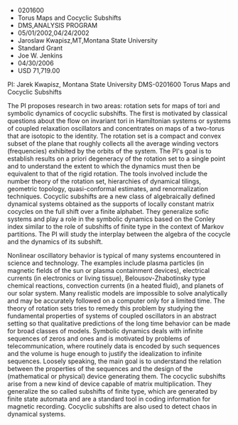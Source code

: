 
* 0201600
* Torus Maps and Cocyclic Subshifts
* DMS,ANALYSIS PROGRAM
* 05/01/2002,04/24/2002
* Jaroslaw Kwapisz,MT,Montana State University
* Standard Grant
* Joe W. Jenkins
* 04/30/2006
* USD 71,719.00

PI: Jarek Kwapisz, Montana State University DMS-0201600 Torus Maps and Cocyclic
Subshifts

The PI proposes research in two areas: rotation sets for maps of tori and
symbolic dynamics of cocyclic subshifts. The first is motivated by classical
questions about the flow on invariant tori in Hamiltonian systems or systems of
coupled relaxation oscillators and concentrates on maps of a two-torus that are
isotopic to the identity. The rotation set is a compact and convex subset of the
plane that roughly collects all the average winding vectors (frequencies)
exhibited by the orbits of the system. The PI's goal is to establish results on
a priori degeneracy of the rotation set to a single point and to understand the
extent to which the dynamics must then be equivalent to that of the rigid
rotation. The tools involved include the number theory of the rotation set,
hierarchies of dynamical tilings, geometric topology, quasi-conformal estimates,
and renormalization techniques. Cocyclic subshifts are a new class of
algebraically defined dynamical systems obtained as the supports of locally
constant matrix cocycles on the full shift over a finite alphabet. They
generalize sofic systems and play a role in the symbolic dynamics based on the
Conley index similar to the role of subshifts of finite type in the context of
Markov partitions. The PI will study the interplay between the algebra of the
cocycle and the dynamics of its subshift.

Nonlinear oscillatory behavior is typical of many systems encountered in
science and technology. The examples include plasma particles (in magnetic
fields of the sun or plasma containment devices), electrical currents (in
electronics or living tissue), Belousov-Zhabotinsky type chemical reactions,
convection currents (in a heated fluid), and planets of our solar system. Many
realistic models are impossible to solve analytically and may be accurately
followed on a computer only for a limited time. The theory of rotation sets
tries to remedy this problem by studying the fundamental properties of systems
of coupled oscillators in an abstract setting so that qualitative predictions of
the long time behavior can be made for broad classes of models. Symbolic
dynamics deals with infinite sequences of zeros and ones and is motivated by
problems of telecommunication, where routinely data is encoded by such sequences
and the volume is huge enough to justify the idealization to infinite sequences.
Loosely speaking, the main goal is to understand the relation between the
properties of the sequences and the design of the (mathematical or physical)
device generating them. The cocyclic subshifts arise from a new kind of device
capable of matrix multiplication. They generalize the so called subshifts of
finite type, which are generated by finite state automata and are a standard
tool in coding information for magnetic recording. Cocyclic subshifts are also
used to detect chaos in dynamical systems.




